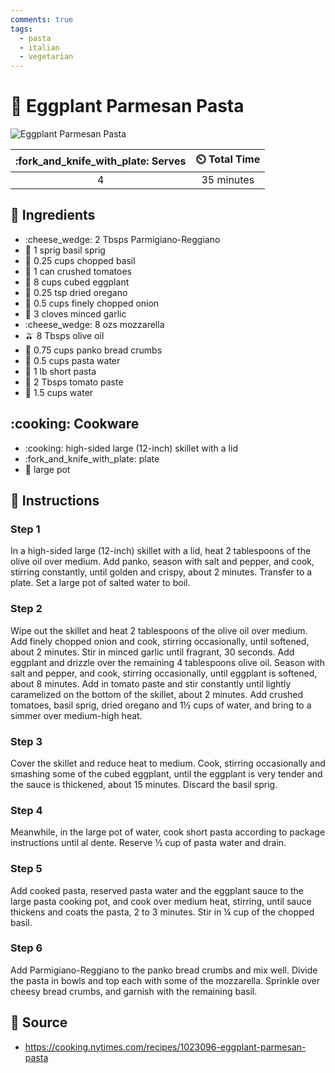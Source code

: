 ```yaml
---
comments: true
tags:
  - pasta
  - italian
  - vegetarian
---
```

# :spaghetti: Eggplant Parmesan Pasta

![Eggplant Parmesan Pasta](../assets/images/eggplant-parmesan-pasta.jpg)

| :fork_and_knife_with_plate: Serves | :timer_clock: Total Time |
|:------:|:----------:|
| 4      | 35 minutes |

## :salt: Ingredients

- :cheese_wedge: 2 Tbsps Parmigiano-Reggiano
- :herb: 1 sprig basil sprig
- :seedling: 0.25 cups chopped basil
- :canned_food: 1 can crushed tomatoes
- :eggplant: 8 cups cubed eggplant
- :herb: 0.25 tsp dried oregano
- :onion: 0.5 cups finely chopped onion
- :garlic: 3 cloves minced garlic
- :cheese_wedge: 8 ozs mozzarella
- :olive: 8 Tbsps olive oil
- :bread: 0.75 cups panko bread crumbs
- :cup_with_straw: 0.5 cups pasta water
- :spaghetti: 1 lb short pasta
- :tomato: 2 Tbsps tomato paste
- :cup_with_straw: 1.5 cups water

## :cooking: Cookware

- :cooking: high-sided large (12-inch) skillet with a lid
- :fork_and_knife_with_plate: plate
- :stew: large pot

## :pencil: Instructions

### Step 1

In a high-sided large (12-inch) skillet with a lid, heat 2 tablespoons of the olive oil over medium. Add panko, season
with salt and pepper, and cook, stirring constantly, until golden and crispy, about 2 minutes. Transfer to a plate.
Set a large pot of salted water to boil.

### Step 2

Wipe out the skillet and heat 2 tablespoons of the olive oil over medium. Add finely chopped onion and cook, stirring
occasionally, until softened, about 2 minutes. Stir in minced garlic until fragrant, 30 seconds. Add eggplant and
drizzle over the remaining 4 tablespoons olive oil. Season with salt and pepper, and cook, stirring occasionally,
until eggplant is softened, about 8 minutes. Add in tomato paste and stir constantly until lightly caramelized on the
bottom of the skillet, about 2 minutes. Add crushed tomatoes, basil sprig, dried oregano and 1½ cups of water, and
bring to a simmer over medium-high heat.

### Step 3

Cover the skillet and reduce heat to medium. Cook, stirring occasionally and smashing some of the cubed eggplant, until
the eggplant is very tender and the sauce is thickened, about 15 minutes. Discard the basil sprig.

### Step 4

Meanwhile, in the large pot of water, cook short pasta according to package instructions until al dente. Reserve ½ cup
of pasta water and drain.

### Step 5

Add cooked pasta, reserved pasta water and the eggplant sauce to the large pasta cooking pot, and cook over medium heat,
stirring, until sauce thickens and coats the pasta, 2 to 3 minutes. Stir in ¼ cup of the chopped basil.

### Step 6

Add Parmigiano-Reggiano to the panko bread crumbs and mix well. Divide the pasta in bowls and top each with some of the
mozzarella. Sprinkle over cheesy bread crumbs, and garnish with the remaining basil.

## :link: Source

- <https://cooking.nytimes.com/recipes/1023096-eggplant-parmesan-pasta>
